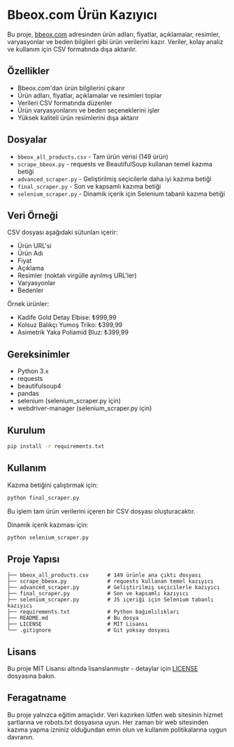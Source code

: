 # Bbeox.com Ürün Kazıyıcı

Bu proje, [bbeox.com](https://www.bbeox.com/) adresinden ürün adları, fiyatlar, açıklamalar, resimler, varyasyonlar ve beden bilgileri gibi ürün verilerini kazır. Veriler, kolay analiz ve kullanım için CSV formatında dışa aktarılır.

## Özellikler

- Bbeox.com'dan ürün bilgilerini çıkarır
- Ürün adları, fiyatlar, açıklamalar ve resimleri toplar
- Verileri CSV formatında düzenler
- Ürün varyasyonlarını ve beden seçeneklerini işler
- Yüksek kaliteli ürün resimlerini dışa aktarır

## Dosyalar

- `bbeox_all_products.csv` - Tam ürün verisi (149 ürün)
- `scrape_bbeox.py` - requests ve BeautifulSoup kullanan temel kazıma betiği
- `advanced_scraper.py` - Geliştirilmiş seçicilerle daha iyi kazıma betiği
- `final_scraper.py` - Son ve kapsamlı kazıma betiği
- `selenium_scraper.py` - Dinamik içerik için Selenium tabanlı kazıma betiği

## Veri Örneği

CSV dosyası aşağıdaki sütunları içerir:
- Ürün URL'si
- Ürün Adı
- Fiyat
- Açıklama
- Resimler (noktalı virgülle ayrılmış URL'ler)
- Varyasyonlar
- Bedenler

Örnek ürünler:
- Kadife Gold Detay Elbise: ₺999,99
- Kolsuz Balıkçı Yumoş Triko: ₺399,99
- Asimetrik Yaka Poliamid Bluz: ₺399,99

## Gereksinimler

- Python 3.x
- requests
- beautifulsoup4
- pandas
- selenium (selenium_scraper.py için)
- webdriver-manager (selenium_scraper.py için)

## Kurulum

```bash
pip install -r requirements.txt
```

## Kullanım

Kazıma betiğini çalıştırmak için:

```bash
python final_scraper.py
```

Bu işlem tam ürün verilerini içeren bir CSV dosyası oluşturacaktır.

Dinamik içerik kazıması için:
```bash
python selenium_scraper.py
```

## Proje Yapısı

```
├── bbeox_all_products.csv      # 149 ürünle ana çıktı dosyası
├── scrape_bbeox.py             # requests kullanan temel kazıyıcı
├── advanced_scraper.py         # Geliştirilmiş seçicilerle kazıyıcı
├── final_scraper.py            # Son ve kapsamlı kazıyıcı
├── selenium_scraper.py         # JS içeriği için Selenium tabanlı kazıyıcı
├── requirements.txt            # Python bağımlılıkları
├── README.md                   # Bu dosya
├── LICENSE                     # MIT Lisansı
└── .gitignore                  # Git yoksay dosyası
```

## Lisans

Bu proje MIT Lisansı altında lisanslanmıştır - detaylar için [LICENSE](LICENSE) dosyasına bakın.

## Feragatname

Bu proje yalnızca eğitim amaçlıdır. Veri kazırken lütfen web sitesinin hizmet şartlarına ve robots.txt dosyasına uyun. Her zaman bir web sitesinden kazıma yapma izniniz olduğundan emin olun ve kullanım politikalarına uygun davranın.